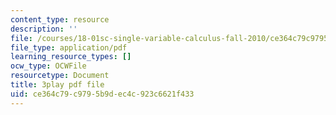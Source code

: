 ```yaml
---
content_type: resource
description: ''
file: /courses/18-01sc-single-variable-calculus-fall-2010/ce364c79c9795b9dec4c923c6621f433_twzGBqPeW0M.pdf
file_type: application/pdf
learning_resource_types: []
ocw_type: OCWFile
resourcetype: Document
title: 3play pdf file
uid: ce364c79-c979-5b9d-ec4c-923c6621f433
---
```

